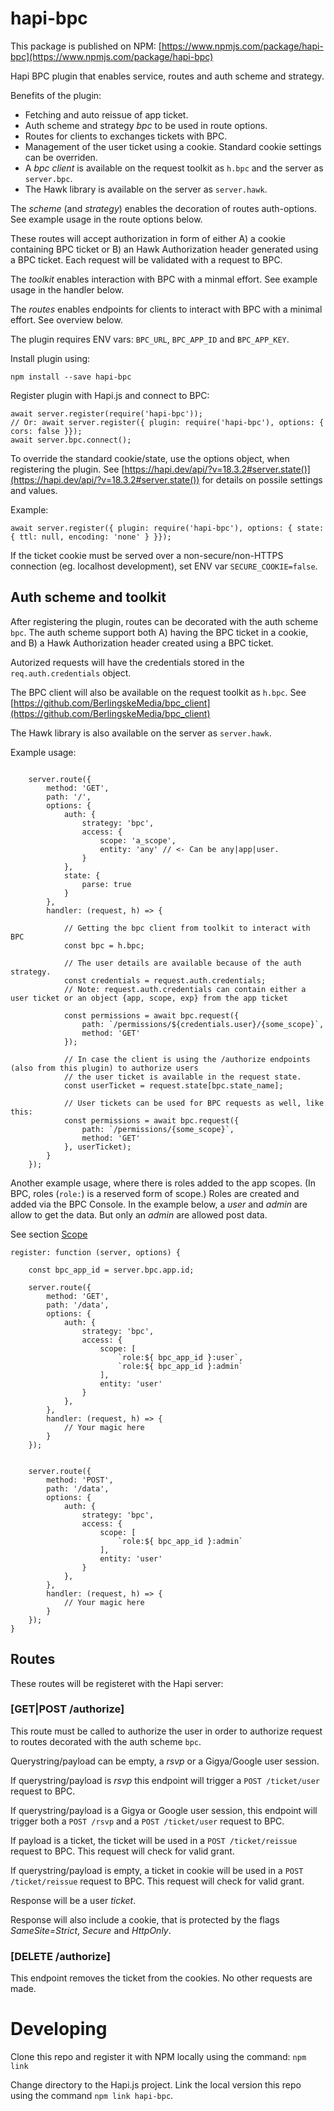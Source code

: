 # hapi-bpc

This package is published on NPM: [https://www.npmjs.com/package/hapi-bpc](https://www.npmjs.com/package/hapi-bpc)

Hapi BPC plugin that enables service, routes and auth scheme and strategy.

Benefits of the plugin:

* Fetching and auto reissue of app ticket.
* Auth scheme and strategy _bpc_ to be used in route options.
* Routes for clients to exchanges tickets with BPC.
* Management of the user ticket using a cookie. Standard cookie settings can be overriden.
* A _bpc client_ is available on the request toolkit as `h.bpc` and the server as `server.bpc`.
* The Hawk library is available on the server as `server.hawk`.

The _scheme_ (and _strategy_) enables the decoration of routes auth-options. See example usage in the route options below.

These routes will accept authorization in form of either A) a cookie containing BPC ticket or B) an Hawk Authorization header generated using a BPC ticket. Each request will be validated with a request to BPC.

The _toolkit_ enables interaction with BPC with a minmal effort. See example usage in the handler below.

The _routes_ enables endpoints for clients to interact with BPC with a minimal effort. See overview below.


The plugin requires ENV vars: `BPC_URL`, `BPC_APP_ID` and `BPC_APP_KEY`.

Install plugin using:

```
npm install --save hapi-bpc
```


Register plugin with Hapi.js and connect to BPC:

```
await server.register(require('hapi-bpc'));
// Or: await server.register({ plugin: require('hapi-bpc'), options: { cors: false }});
await server.bpc.connect();

```

To override the standard cookie/state, use the options object, when registering the plugin.
See [https://hapi.dev/api/?v=18.3.2#server.state()](https://hapi.dev/api/?v=18.3.2#server.state()) for details on possile settings and values.

Example:

```
await server.register({ plugin: require('hapi-bpc'), options: { state: { ttl: null, encoding: 'none' } }});

```


If the ticket cookie must be served over a non-secure/non-HTTPS connection (eg. localhost development), set ENV var `SECURE_COOKIE=false`.

## Auth scheme and toolkit

After registering the plugin, routes can be decorated with the auth scheme `bpc`. The auth scheme support both A) having the BPC ticket in a cookie, and B) a Hawk Authorization header created using a BPC ticket.

Autorized requests will have the credentials stored in the `req.auth.credentials` object.

The BPC client will also be available on the request toolkit as `h.bpc`.
See [https://github.com/BerlingskeMedia/bpc_client](https://github.com/BerlingskeMedia/bpc_client)

The Hawk library is also available on the server as `server.hawk`.

Example usage:

```

    server.route({
        method: 'GET',
        path: '/',
        options: {
            auth: {
                strategy: 'bpc',
                access: {
                    scope: 'a_scope',
                    entity: 'any' // <- Can be any|app|user.
                }
            },
            state: {
                parse: true
            }
        },
        handler: (request, h) => {

            // Getting the bpc client from toolkit to interact with BPC
            const bpc = h.bpc;

            // The user details are available because of the auth strategy.
            const credentials = request.auth.credentials;
            // Note: request.auth.credentials can contain either a user ticket or an object {app, scope, exp} from the app ticket

            const permissions = await bpc.request({
                path: `/permissions/${credentials.user}/{some_scope}`,
                method: 'GET'
            });

            // In case the client is using the /authorize endpoints (also from this plugin) to authorize users
            // the user ticket is available in the request state.
            const userTicket = request.state[bpc.state_name];

            // User tickets can be used for BPC requests as well, like this:
            const permissions = await bpc.request({
                path: `/permissions/{some_scope}`,
                method: 'GET'
            }, userTicket);
        }
    });

```



Another example usage, where there is roles added to the app scopes. (In BPC, roles (`role:`) is a reserved form of scope.) Roles are created and added via the BPC Console.
In the example below, a _user_ and _admin_ are allow to get the data. But only an _admin_ are allowed post data.

See section [Scope](https://github.com/BerlingskeMedia/bpc#scope)

```
register: function (server, options) {

    const bpc_app_id = server.bpc.app.id;

    server.route({
        method: 'GET',
        path: '/data',
        options: {
            auth: {
                strategy: 'bpc',
                access: {
                    scope: [
                        `role:${ bpc_app_id }:user`,
                        `role:${ bpc_app_id }:admin`
                    ],
                    entity: 'user'
                }
            },
        },
        handler: (request, h) => {
            // Your magic here
        }
    });


    server.route({
        method: 'POST',
        path: '/data',
        options: {
            auth: {
                strategy: 'bpc',
                access: {
                    scope: [
                        `role:${ bpc_app_id }:admin`
                    ],
                    entity: 'user'
                }
            },
        },
        handler: (request, h) => {
            // Your magic here
        }
    });
}

```


## Routes

These routes will be registeret with the Hapi server:

### [GET|POST /authorize]

This route must be called to authorize the user in order to authorize request to routes decorated with the auth scheme `bpc`.

Querystring/payload can be empty, a _rsvp_ or a Gigya/Google user session.

If querystring/payload is _rsvp_ this endpoint will trigger a `POST /ticket/user` request to BPC.

If querystring/payload is a Gigya or Google user session, this endpoint will trigger both a `POST /rsvp` and a `POST /ticket/user` request to BPC.

If payload is a ticket, the ticket will be used in a `POST /ticket/reissue` request to BPC.
This request will check for valid grant.

If querystring/payload is empty, a ticket in cookie will be used in a `POST /ticket/reissue` request to BPC.
This request will check for valid grant.

Response will be a user _ticket_.

Response will also include a cookie, that is protected by the flags _SameSite=Strict_, _Secure_ and _HttpOnly_.


### [DELETE /authorize]

This endpoint removes the ticket from the cookies. No other requests are made.


# Developing

Clone this repo and register it with NPM locally using the command: `npm link`

Change directory to the Hapi.js project. Link the local version this repo using the command `npm link hapi-bpc`.
